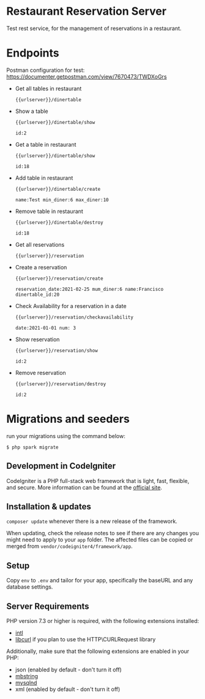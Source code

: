 # Restaurant Reservation Server

Test rest service, for the management of reservations in a restaurant.

# Endpoints

Postman configuration for test: https://documenter.getpostman.com/view/7670473/TWDXoGrs

* Get all tables in restaurant

    `{{urlserver}}/dinertable`

* Show a table

    `{{urlserver}}/dinertable/show`

    `id:2`  

* Get a table in restaurant
    
    `{{urlserver}}/dinertable/show`

    `id:18`

* Add table in restaurant

    `{{urlserver}}/dinertable/create`

    `
    name:Test
    min_diner:6
    max_diner:10
    `
* Remove table in restaurant

    `{{urlserver}}/dinertable/destroy`

    `id:18`

* Get all reservations

    `{{urlserver}}/reservation`

* Create a reservation

    `{{urlserver}}/reservation/create`

    `
    reservation_date:2021-02-25
    mum_diner:6
    name:Francisco
    dinertable_id:20
    `

* Check Availability for a reservation in a date

    `{{urlserver}}/reservation/checkavailability`

    `
    date:2021-01-01
    num: 3
    `    

* Show reservation

    `{{urlserver}}/reservation/show`

    `id:2`    

* Remove reservation

    `{{urlserver}}/reservation/destroy`

    `id:2`    

# Migrations and seeders

 run your migrations using the command below:
 
`$ php spark migrate`

## Development in CodeIgniter

CodeIgniter is a PHP full-stack web framework that is light, fast, flexible, and secure. 
More information can be found at the [official site](http://codeigniter.com).

## Installation & updates

`composer update` whenever there is a new release of the framework.

When updating, check the release notes to see if there are any changes you might need to apply
to your `app` folder. The affected files can be copied or merged from
`vendor/codeigniter4/framework/app`.

## Setup

Copy `env` to `.env` and tailor for your app, specifically the baseURL
and any database settings.

## Server Requirements

PHP version 7.3 or higher is required, with the following extensions installed:

- [intl](http://php.net/manual/en/intl.requirements.php)
- [libcurl](http://php.net/manual/en/curl.requirements.php) if you plan to use the HTTP\CURLRequest library

Additionally, make sure that the following extensions are enabled in your PHP:

- json (enabled by default - don't turn it off)
- [mbstring](http://php.net/manual/en/mbstring.installation.php)
- [mysqlnd](http://php.net/manual/en/mysqlnd.install.php)
- xml (enabled by default - don't turn it off)
